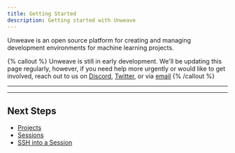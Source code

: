 ```yaml
---
title: Getting Started
description: Getting started with Unweave
---
```


Unweave is an open source platform for creating and managing development environments for
machine learning projects. 

{% callout %}
Unweave is still in early development. We'll be updating this page regularly, however, if
you need help more urgently or would like to get involved, reach out to us on 
[Discord](https://discord.gg/ydyVHbFjPt), [Twitter](https://twitter.com/unweaveio), or via
[email](mailto:info@unweave.io)
{% /callout %}

---



---

## Next Steps

- [Projects](./projects)
- [Sessions](./sessions)
- [SSH into a Session](./ssh)
